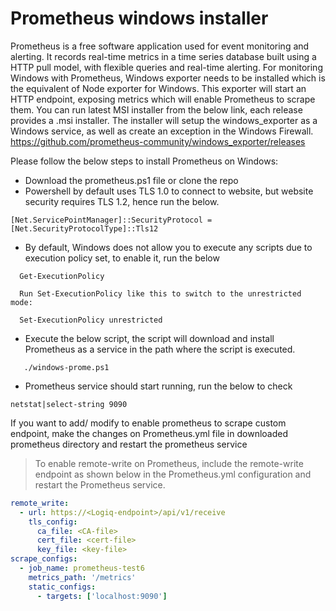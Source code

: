 #  Prometheus windows installer 

Prometheus is a free software application used for event monitoring and alerting. It records real-time metrics in a time series database built using a HTTP pull model, with flexible queries and real-time alerting.
For monitoring Windows with Prometheus, Windows exporter needs to be installed which is the equivalent of Node exporter  for Windows. This exporter will start an HTTP endpoint, exposing metrics which will enable Prometheus to scrape them.
You can run latest MSI installer from the below link, each release provides a .msi installer. The installer will setup the windows_exporter as a Windows service, as well as create an exception in the Windows Firewall.
https://github.com/prometheus-community/windows_exporter/releases

Please follow the below steps to install Prometheus on Windows:
- Download the prometheus.ps1 file or clone the repo
- Powershell by default uses TLS 1.0 to connect to website, but website security requires TLS 1.2, hence run the below.
```
[Net.ServicePointManager]::SecurityProtocol = [Net.SecurityProtocolType]::Tls12
```
- By default, Windows does not allow you to execute any scripts due to execution policy set, to enable it, run the below
```
  Get-ExecutionPolicy

  Run Set-ExecutionPolicy like this to switch to the unrestricted mode:

  Set-ExecutionPolicy unrestricted
```
- Execute the below script, the script will download and install Prometheus as a service in the path where the script is executed.
```
   ./windows-prome.ps1
```
- Prometheus service should start running, run the below to check
```
netstat|select-string 9090
```
If you want to add/ modify to enable prometheus to scrape custom endpoint, make the changes on Prometheus.yml file in downloaded prometheus directory and restart the prometheus service

> To enable remote-write on Prometheus, include the remote-write endpoint as shown below in the Prometheus.yml configuration and restart the Prometheus service.

```yaml
remote_write:
  - url: https://<Logiq-endpoint>/api/v1/receive
    tls_config:
      ca_file: <CA-file>
      cert_file: <cert-file>
      key_file: <key-file>
scrape_configs:
  - job_name: prometheus-test6
    metrics_path: '/metrics'
    static_configs:
      - targets: ['localhost:9090']
```